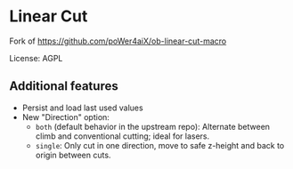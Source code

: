 # Linear Cut

Fork of https://github.com/poWer4aiX/ob-linear-cut-macro

License: AGPL

## Additional features

- Persist and load last used values
- New "Direction" option:
  - `both` (default behavior in the upstream repo): Alternate between climb and conventional cutting; ideal for lasers.
  - `single`: Only cut in one direction, move to safe z-height and back to origin between cuts.
